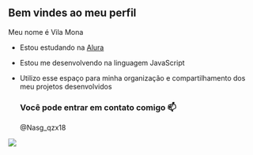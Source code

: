 ## Bem vindes ao meu perfil 

  Meu nome é Vila Mona

- Estou estudando na [Alura](https://www.Alura.com.br)
- Estou me desenvolvendo na linguagem JavaScript
- Utilizo esse espaço para minha organização e compartilhamento dos meu projetos desenvolvidos

  ### Você pode entrar em contato comigo 📫

  @Nasg_qzx18

![](https://media1.tenor.com/m/tUcFGAJimf0AAAAd/yuji-itadori-jujutsu-kaisen.gif)
